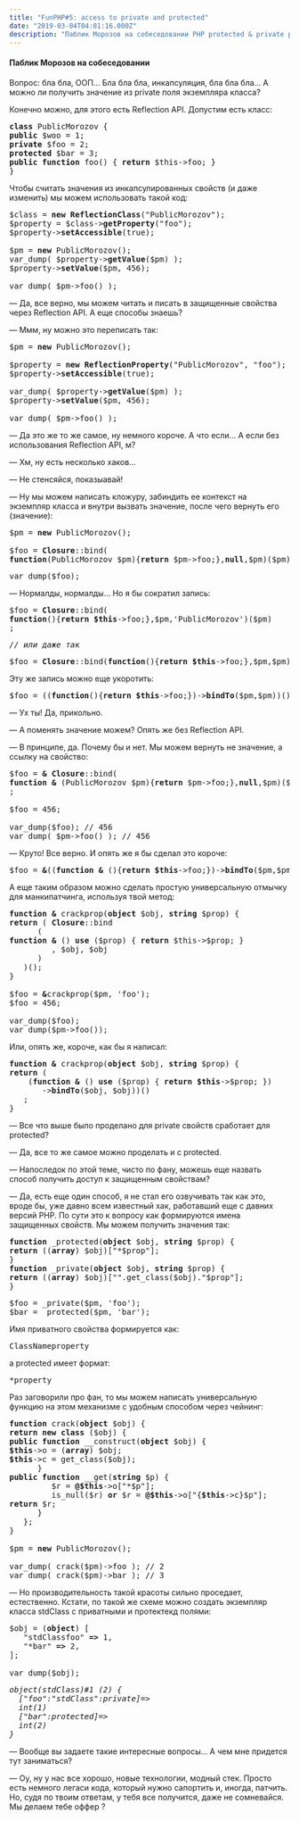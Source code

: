 ```yaml
---
title: "FunPHP#5: access to private and protected"
date: "2019-03-04T04:01:16.000Z"
description: "Паблик Морозов на собеседовании PHP protected & private property hacker  На собеседованиях каких вопросов только не встретишь. М"
---
```


<h4>Паблик Морозов на собеседовании</h4>

<p>Вопрос: бла бла, ООП… Бла бла бла, инкапсуляция, бла бла бла… А можно ли получить значение из private поля экземпляра класса?</p>
<p>Конечно можно, для этого есть Reflection API. Допустим есть класс:</p>
<pre><strong>class</strong> PublicMorozov {<br><strong>public</strong> $woo = 1;<br><strong>private</strong> $foo = 2;<br><strong>protected</strong> $bar = 3;<br><strong>public</strong> <strong>function</strong> foo() { <strong>return</strong> $this-&gt;foo; }<br>}</pre>
<p>Чтобы считать значения из инкапсулированных свойств (и даже изменить) мы можем использовать такой код:</p>
<pre>$class = <strong>new</strong> <strong>ReflectionClass</strong>("PublicMorozov");<br>$property = $class-&gt;<strong>getProperty</strong>("foo");<br>$property-&gt;<strong>setAccessible</strong>(true);<br><br>$pm = <strong>new</strong> PublicMorozov();<br>var_dump( $property-&gt;<strong>getValue</strong>($pm) );<br>$property-&gt;<strong>setValue</strong>($pm, 456);<br><br>var_dump( $pm-&gt;foo() );</pre>
<p>— Да, все верно, мы можем читать и писать в защищенные свойства через Reflection API. А еще способы знаешь?</p>
<p>— Ммм, ну можно это переписать так:</p>
<pre>$pm = <strong>new</strong> PublicMorozov();<br><br>$property = <strong>new</strong> <strong>ReflectionProperty</strong>("PublicMorozov", "foo");<br>$property-&gt;<strong>setAccessible</strong>(true);<br><br>var_dump( $property-&gt;<strong>getValue</strong>($pm) );<br>$property-&gt;<strong>setValue</strong>($pm, 456);<br><br>var_dump( $pm-&gt;foo() );</pre>
<p>— Да это же то же самое, ну немного короче. А что если… А если без использования Reflection API, м?</p>
<p>— Хм, ну есть несколько хаков…</p>
<p>— Не стенсяйся, показыавай!</p>
<p>— Ну мы можем написать кложуру, забиндить ее контекст на экземпляр класса и внутри вызвать значение, после чего вернуть его (значение):</p>
<pre>$pm = <strong>new</strong> PublicMorozov();<br><br>$foo = <strong>Closure</strong>::bind(<br><strong>function</strong>(PublicMorozov $pm){<strong>return</strong> $pm-&gt;foo;},<strong>null</strong>,$pm)($pm);</pre>
<pre>var_dump($foo);</pre>
<p>— Нормалды, нормалды… Но я бы сократил запись:</p>
<pre>$foo = <strong>Closure</strong>::bind(<br><strong>function</strong>(){<strong>return</strong> <strong>$this</strong>-&gt;foo;},$pm,'PublicMorozov')($pm)<br>;</pre>
<pre><em>// или даже так</em></pre>
<pre>$foo = <strong>Closure</strong>::bind(<strong>function</strong>(){<strong>return</strong> <strong>$this</strong>-&gt;foo;},$pm,$pm)($pm);</pre>
<p>Эту же запись можно еще укоротить:</p>
<pre>$foo = ((<strong>function</strong>(){<strong>return $this</strong>-&gt;foo;})-&gt;<strong>bindTo</strong>($pm,$pm))();</pre>
<p>— Ух ты! Да, прикольно.</p>
<p>— А поменять значение можем? Опять же без Reflection API.</p>
<p>— В принципе, да. Почему бы и нет. Мы можем вернуть не значение, а ссылку на свойство:</p>
<pre>$foo = <strong>&amp;</strong> <strong>Closure</strong>::bind(<br><strong>function</strong> <strong>&amp; </strong>(PublicMorozov $pm){<strong>return</strong> $pm-&gt;foo;},<strong>null</strong>,$pm)($pm)<br>;<br><br>$foo = 456;<br><br>var_dump($foo); // 456<br>var_dump( $pm-&gt;foo() ); // 456</pre>
<p>— Круто! Все верно. И опять же я бы сделал это короче:</p>
<pre>$foo = <strong>&amp;</strong>((<strong>function</strong> <strong>&amp;</strong> (){<strong>return $this</strong>-&gt;foo;})-&gt;<strong>bindTo</strong>($pm,$pm))();</pre>
<p>А еще таким образом можно сделать простую универсальную отмычку для манкипатчинга, используя твой метод:</p>
<pre><strong>function</strong> <strong>&amp;</strong> crackprop(<strong>object</strong> $obj, <strong>string</strong> $prop) {<br><strong>return</strong> ( <strong>Closure</strong>::bind<br>      (<br><strong>function</strong> <strong>&amp;</strong> () <strong>use</strong> ($prop) { <strong>return</strong> $this-&gt;$prop; }<br>         , $obj, $obj<br>      )<br>   )();<br>}<br><br>$foo = <strong>&amp;</strong>crackprop($pm, 'foo');<br>$foo = 456;<br><br>var_dump($foo);<br>var_dump($pm-&gt;foo());</pre>
<p>Или, опять же, короче, как бы я написал:</p>
<pre><strong>function &amp;</strong> crackprop(<strong>object</strong> $obj, <strong>string</strong> $prop) {<br><strong>return</strong> (<br>    (<strong>function</strong> <strong>&amp;</strong> () <strong>use</strong> ($prop) { <strong>return</strong> <strong>$this</strong>-&gt;$prop; })<br>       -&gt;<strong>bindTo</strong>($obj, $obj))()<br>   ;<br>}</pre>
<p>— Все что выше было проделано для private свойств сработает для protected?</p>
<p>— Да, все то же самое можно проделать и с protected.</p>
<p>— Напоследок по этой теме, чисто по фану, можешь еще назвать способ получить доступ к защищенным свойствам?</p>
<p>— Да, есть еще один способ, я не стал его озвучивать так как это, вроде бы, уже давно всем известный хак, работавший еще с давних версий PHP. По сути это к вопросу как формируются имена защищенных свойств. Мы можем получить значения так:</p>
<pre><strong>function</strong> _protected(<strong>object</strong> $obj, <strong>string</strong> $prop) {<br><strong>return</strong> ((<strong>array</strong>) $obj)["*$prop"];<br>}<br><strong>function</strong> _private(<strong>object</strong> $obj, <strong>string</strong> $prop) {<br><strong>return</strong> ((<strong>array</strong>) $obj)["".get_class($obj)."$prop"];<br>}</pre>
<pre>$foo = _private($pm, 'foo');<br>$bar = _protected($pm, 'bar');</pre>
<p>Имя приватного свойства формируется как:</p>
<pre>ClassNameproperty</pre>
<p>а protected имеет формат:</p>
<pre>*property</pre>
<p>Раз заговорили про фан, то мы можем написать универсальную функцию на этом механизме с удобным способом через чейнинг:</p>
<pre><strong>function</strong> crack(<strong>object</strong> $obj) {<br><strong>return</strong> <strong>new</strong> <strong>class</strong> ($obj) {<br><strong>public function</strong> __construct(<strong>object</strong> $obj) {<br><strong>$this</strong>-&gt;o = (<strong>array</strong>) $obj;<br><strong>$this</strong>-&gt;c = get_class($obj);<br>      }<br><strong>public function </strong>__get(<strong>string</strong> $p) {<br>         $r = <strong>@$this</strong>-&gt;o["*$p"];<br>         is_null($r) <strong>or</strong> $r = <strong>@$this</strong>-&gt;o["{<strong>$this</strong>-&gt;c}$p"];<br><strong>return</strong> $r;<br>      }<br>   };<br>}<br><br>$pm = <strong>new</strong> PublicMorozov();<br><br>var_dump( crack($pm)-&gt;foo ); // 2<br>var_dump( crack($pm)-&gt;bar ); // 3</pre>
<p>— Но производительность такой красоты сильно проседает, естественно. Кстати, по такой же схеме можно создать экземпляр класса stdClass с приватными и протектекд полями:</p>
<pre>$obj = (<strong>object</strong>) [<br>   "stdClassfoo" <strong>=&gt;</strong> 1,<br>   "*bar" <strong>=&gt;</strong> 2,<br>];<br><br>var_dump($obj);</pre>
<pre><em>object(stdClass)#1 (2) {<br>  ["foo":"stdClass":private]=&gt;<br>  int(1)<br>  ["bar":protected]=&gt;<br>  int(2)<br>}</em></pre>
<p>— Вообще вы задаете такие интересные вопросы… А чем мне придется тут заниматься?</p>
<p>— Оу, ну у нас все хорошо, новые технологии, модный стек. Просто есть немного легаси кода, который нужно сапортить и, иногда, патчить. Но, судя по твоим ответам, у тебя все получится, даже не сомневайся. Мы делаем тебе оффер ?</p>

<h3></h3><h3></h3>

